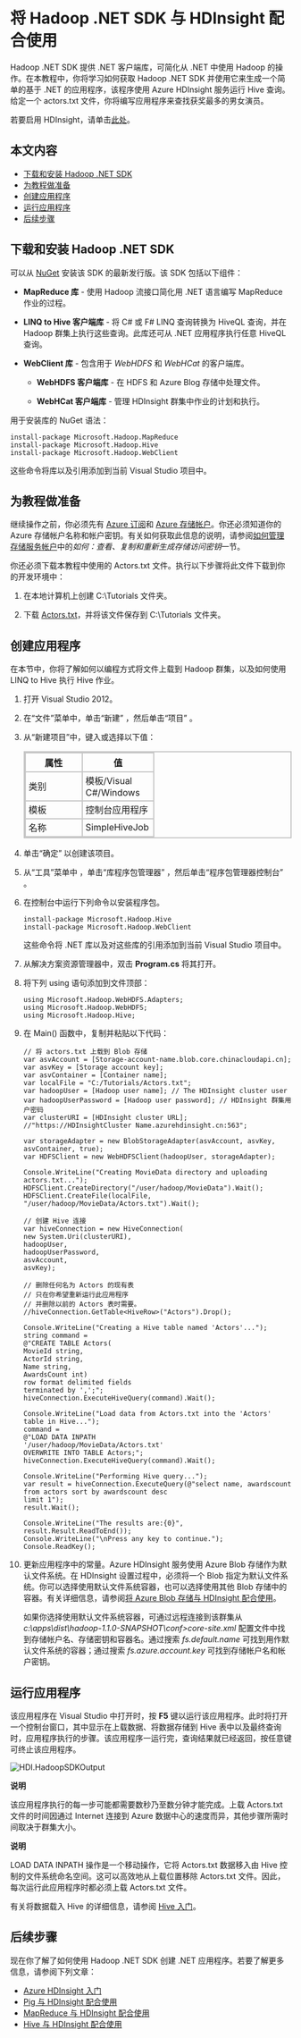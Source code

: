 <properties linkid="manage-services-hdinsight-howto-sdk" urlDisplayName="HDInsight SDK" pageTitle="将 Hadoop .NET SDK 与 HDInsight 配合使用 | Azure" metaKeywords="" description="Learn how to get the HDInsight NuGet packages and use them from your .NET application." metaCanonical="" services="hdinsight" documentationCenter="" title="Use the Hadoop .NET SDK with HDInsight" authors="bradsev" solutions="" manager="paulettm" editor="cgronlun" />
<tags ms.service="hdinsight"
    ms.date="10/20/2014"
    wacn.date="04/11/2015"
    />

# 将 Hadoop .NET SDK 与 HDInsight 配合使用

Hadoop .NET SDK 提供 .NET 客户端库，可简化从 .NET 中使用 Hadoop 的操作。在本教程中，你将学习如何获取 Hadoop .NET SDK 并使用它来生成一个简单的基于 .NET 的应用程序，该程序使用 Azure HDInsight 服务运行 Hive 查询。给定一个 actors.txt 文件，你将编写应用程序来查找获奖最多的男女演员。

若要启用 HDInsight，请单击[此处][]。

## 本文内容

-   [下载和安装 Hadoop .NET SDK][]
-   [为教程做准备][]
-   [创建应用程序][]
-   [运行应用程序][]
-   [后续步骤][]

## 下载和安装 Hadoop .NET SDK

可以从 [NuGet][] 安装该 SDK 的最新发行版。该 SDK 包括以下组件：

-   **MapReduce 库** - 使用 Hadoop 流接口简化用 .NET 语言编写 MapReduce 作业的过程。

-   **LINQ to Hive 客户端库** - 将 C\# 或 F\# LINQ 查询转换为 HiveQL 查询，并在 Hadoop 群集上执行这些查询。此库还可从 .NET 应用程序执行任意 HiveQL 查询。

-   **WebClient 库** - 包含用于 *WebHDFS* 和 *WebHCat* 的客户端库。

    -   **WebHDFS 客户端库** - 在 HDFS 和 Azure Blog 存储中处理文件。

    -   **WebHCat 客户端库** - 管理 HDInsight 群集中作业的计划和执行。

用于安装库的 NuGet 语法：

    install-package Microsoft.Hadoop.MapReduce
    install-package Microsoft.Hadoop.Hive 
    install-package Microsoft.Hadoop.WebClient 
            

这些命令将库以及引用添加到当前 Visual Studio 项目中。

## 为教程做准备

继续操作之前，你必须先有 [Azure 订阅][]和 [Azure 存储帐户][]。你还必须知道你的 Azure 存储帐户名称和帐户密钥。有关如何获取此信息的说明，请参阅[如何管理存储服务帐户][]中的*如何：查看、复制和重新生成存储访问密钥*一节。

你还必须下载本教程中使用的 Actors.txt 文件。执行以下步骤将此文件下载到你的开发环境中：

1.  在本地计算机上创建 C:&#92;Tutorials 文件夹。

2.  下载 [Actors.txt][]，并将该文件保存到 C:&#92;Tutorials 文件夹。

## 创建应用程序

在本节中，你将了解如何以编程方式将文件上载到 Hadoop 群集，以及如何使用 LINQ to Hive 执行 Hive 作业。

1.  打开 Visual Studio 2012。

2.  在“文件”菜单中，单击“新建” ，然后单击“项目” 。

3.  从“新建项目”中，键入或选择以下值：

	<table style="border-color: #c6c6c6; border-width: 2px; border-style: solid; border-collapse: collapse;">
	<tr>
	<th style="border-color: #c6c6c6; border-width: 2px; border-style: solid; border-collapse: collapse; width:90px; padding-left:5px; padding-right:5px;">属性</th>
	<th style="border-color: #c6c6c6; border-width: 2px; border-style: solid; border-collapse: collapse; width:90px; padding-left:5px; padding-right:5px;">值</th></tr>
	<tr>
	<td style="border-color: #c6c6c6; border-width: 2px; border-style: solid; border-collapse: collapse; padding-left:5px;">类别</td>
	<td style="border-color: #c6c6c6; border-width: 2px; border-style: solid; border-collapse: collapse; padding-left:5px; padding-right:5px;">模板/Visual C#/Windows</td></tr>
	<tr>
	<td style="border-color: #c6c6c6; border-width: 2px; border-style: solid; border-collapse: collapse; padding-left:5px;">模板</td>
	<td style="border-color: #c6c6c6; border-width: 2px; border-style: solid; border-collapse: collapse; padding-left:5px;">控制台应用程序</td></tr>
	<tr>
	<td style="border-color: #c6c6c6; border-width: 2px; border-style: solid; border-collapse: collapse; padding-left:5px;">名称</td>
	<td style="border-color: #c6c6c6; border-width: 2px; border-style: solid; border-collapse: collapse; padding-left:5px;">SimpleHiveJob</td></tr>
	</table>

4.  单击“确定” 以创建该项目。

5.  从“工具”菜单中 ，单击“库程序包管理器” ，然后单击“程序包管理器控制台” 。

6.  在控制台中运行下列命令以安装程序包。

        install-package Microsoft.Hadoop.Hive 
        install-package Microsoft.Hadoop.WebClient 

    这些命令将 .NET 库以及对这些库的引用添加到当前 Visual Studio 项目中。

7.  从解决方案资源管理器中，双击 **Program.cs** 将其打开。

8.  将下列 using 语句添加到文件顶部：

        using Microsoft.Hadoop.WebHDFS.Adapters;
        using Microsoft.Hadoop.WebHDFS;
        using Microsoft.Hadoop.Hive;

9.  在 Main() 函数中，复制并粘贴以下代码：

        // 将 actors.txt 上载到 Blob 存储
        var asvAccount = [Storage-account-name.blob.core.chinacloudapi.cn];
        var asvKey = [Storage account key];
        var asvContainer = [Container name];
        var localFile = "C:/Tutorials/Actors.txt";
        var hadoopUser = [Hadoop user name]; // The HDInsight cluster user
        var hadoopUserPassword = [Hadoop user password]; // HDInsight 群集用户密码
        var clusterURI = [HDInsight cluster URL]; //"https://HDInsightCluster Name.azurehdinsight.cn:563";

        var storageAdapter = new BlobStorageAdapter(asvAccount, asvKey, asvContainer, true);
        var HDFSClient = new WebHDFSClient(hadoopUser, storageAdapter);

        Console.WriteLine("Creating MovieData directory and uploading actors.txt...");
        HDFSClient.CreateDirectory("/user/hadoop/MovieData").Wait();
        HDFSClient.CreateFile(localFile, "/user/hadoop/MovieData/Actors.txt").Wait();

        // 创建 Hive 连接
        var hiveConnection = new HiveConnection(
        new System.Uri(clusterURI),
        hadoopUser, 
        hadoopUserPassword,
        asvAccount, 
        asvKey);

        // 删除任何名为 Actors 的现有表
        // 只在你希望重新运行此应用程序
        // 并删除以前的 Actors 表时需要。
        //hiveConnection.GetTable<HiveRow>("Actors").Drop();

        Console.WriteLine("Creating a Hive table named 'Actors'...");
        string command =
        @"CREATE TABLE Actors(
        MovieId string, 
        ActorId string,
        Name string, 
        AwardsCount int) 
        row format delimited fields 
        terminated by ',';";
        hiveConnection.ExecuteHiveQuery(command).Wait();

        Console.WriteLine("Load data from Actors.txt into the 'Actors' table in Hive...");
        command =
        @"LOAD DATA INPATH 
        '/user/hadoop/MovieData/Actors.txt'
        OVERWRITE INTO TABLE Actors;";
        hiveConnection.ExecuteHiveQuery(command).Wait();

        Console.WriteLine("Performing Hive query...");
        var result = hiveConnection.ExecuteQuery(@"select name, awardscount
        from actors sort by awardscount desc
        limit 1");
        result.Wait();

        Console.WriteLine("The results are:{0}", result.Result.ReadToEnd());
        Console.WriteLine("\nPress any key to continue.");
        Console.ReadKey();

10. 更新应用程序中的常量。Azure HDInsight 服务使用 Azure Blob 存储作为默认文件系统。在 HDInsight 设置过程中，必须将一个 Blob 指定为默认文件系统。你可以选择使用默认文件系统容器，也可以选择使用其他 Blob 存储中的容器。有关详细信息，请参阅[将 Azure Blob 存储与 HDInsight 配合使用][]。

    如果你选择使用默认文件系统容器，可通过远程连接到该群集从 *c:&#92;apps&#92;dist&#92;hadoop-1.1.0-SNAPSHOT&#92;conf\>core-site.xml* 配置文件中找到存储帐户名、存储密钥和容器名。通过搜索 *fs.default.name* 可找到用作默认文件系统的容器；通过搜索 *fs.azure.account.key* 可找到存储帐户名和帐户密钥。

## 运行应用程序

该应用程序在 Visual Studio 中打开时，按 **F5** 键以运行该应用程序。此时将打开一个控制台窗口，其中显示在上载数据、将数据存储到 Hive 表中以及最终查询时，应用程序执行的步骤。该应用程序一运行完，查询结果就已经返回，按任意键可终止该应用程序。

![HDI.HadoopSDKOutput][]

**说明**

该应用程序执行的每一步可能都需要数秒乃至数分钟才能完成。上载 Actors.txt 文件的时间因通过 Internet 连接到 Azure 数据中心的速度而异，其他步骤所需时间取决于群集大小。

**说明**

LOAD DATA INPATH 操作是一个移动操作，它将 Actors.txt 数据移入由 Hive 控制的文件系统命名空间。这可以高效地从上载位置移除 Actors.txt 文件。因此，每次运行此应用程序时都必须上载 Actors.txt 文件。

有关将数据载入 Hive 的详细信息，请参阅 [Hive 入门][]。

## 后续步骤

现在你了解了如何使用 Hadoop .NET SDK 创建 .NET 应用程序。若要了解更多信息，请参阅下列文章：

-   [Azure HDInsight 入门][]
-   [Pig 与 HDInsight 配合使用][]
-   [MapReduce 与 HDInsight 配合使用][]
-   [Hive 与 HDInsight 配合使用][]

  [此处]: https://account.windowsazure.cn/PreviewFeatures
  [下载和安装 Hadoop .NET SDK]: #install
  [为教程做准备]: #prepare
  [创建应用程序]: #create
  [运行应用程序]: #run
  [后续步骤]: #nextsteps
  [NuGet]: http://nuget.codeplex.com/wikipage?title=Getting%20Started
  [Azure 订阅]: /pricing/1rmb-trial/
  [Azure 存储帐户]: /zh-cn/documentation/articles/storage-create-storage-account/
  [如何管理存储服务帐户]: /zh-cn/documentation/articles/storage-manage-storage-account/
  [Actors.txt]: http://www.microsoft.com/zh-CN/download/details.aspx?id=37003
  [将 Azure Blob 存储与 HDInsight 配合使用]: /zh-cn/documentation/articles/hdinsight-use-blob-storage/
  [HDI.HadoopSDKOutput]: ./media/hdinsight-use-hadoop-dotnet-sdk/HDI.HadoopSDKOutput.PNG "控制台应用程序"
  [Hive 入门]: https://cwiki.apache.org/confluence/display/Hive/GettingStarted#GettingStarted-DMLOperations
  [Azure HDInsight 入门]: /zh-cn/documentation/articles/hdinsight-get-started/
  [Pig 与 HDInsight 配合使用]: /zh-cn/documentation/articles/hdinsight-use-pig/
  [MapReduce 与 HDInsight 配合使用]: /zh-cn/documentation/articles/hdinsight-use-mapreduce/
  [Hive 与 HDInsight 配合使用]: /zh-cn/documentation/articles/hdinsight-use-hive/
